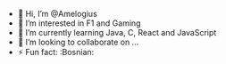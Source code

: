 - 👋 Hi, I’m @Amelogius
- 👀 I’m interested in F1 and Gaming
- 🌱 I’m currently learning Java, C, React and JavaScript
- 💞️ I’m looking to collaborate on ...
- ⚡ Fun fact: :Bosnian:


